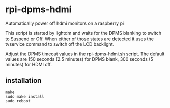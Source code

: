 rpi-dpms-hdmi
=============

Automatically power off hdmi monitors on a raspberry pi

This script is started by lightdm and waits for the DPMS blanking to switch to Suspend or Off. When either of those states are detected it uses the tvservice command to switch off the LCD backlight.

Adjust the DPMS timeout values in the rpi-dpms-hdmi.sh script. The default values are 150 seconds (2.5 minutes) for DPMS blank, 300 seconds (5 minutes) for HDMI off.


installation
--

```
make
sudo make install
sudo reboot
```
